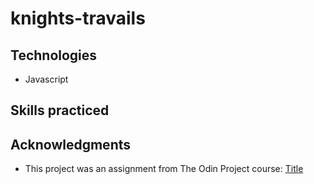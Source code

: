 # knights-travails



## Technologies
* Javascript

## Skills practiced


## Acknowledgments
* This project was an assignment from The Odin Project course: [Title](url)